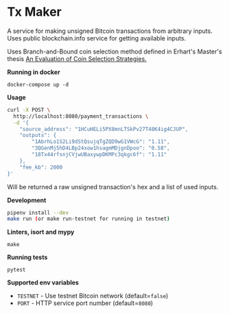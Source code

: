 # Tx Maker

A service for making unsigned Bitcoin transactions from arbitrary inputs.
Uses public blockchain.info service for getting available inputs.

Uses Branch-and-Bound coin selection method defined in Erhart's Master's thesis [An Evaluation of Coin Selection Strategies.][1]

[1]: http://murch.one/wp-content/uploads/2016/11/erhardt2016coinselection.pdf

**Running in docker**

```
docker-compose up -d
```

**Usage**

```bash
curl -X POST \
  http://localhost:8080/payment_transactions \
  -d '{
	"source_address": "1HCuHELi5PX8mnLTSkPv27T48K4ig4CJUP",
	"outputs": {
		"1AbrhLo1S2Li9dStQsujqTgZQD9wG1VWcG": "1.11",
		"3QGenMj5hD4LBp24xow1hsagmMDjgnDpoo": "0.58",
		"18Tx44rfsnjCVjwUBaxywpDKMPc3qkgc6f": "1.11"
	},
	"fee_kb": 2000
}'
```

Will be returned a raw unsigned transaction's hex and a list of used inputs.


**Development**

```bash
pipenv install --dev
make run (or make run-testnet for running in testnet)
```

**Linters, isort and mypy**

```
make
```

**Running tests**

```
pytest
```

**Supported env variables**

- `TESTNET` - Use testnet Bitcoin network  (default=`false`)
- `PORT` - HTTP service port number (default=`8080`)
